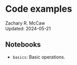 # Code examples

Zachary R. McCaw <br> Updated: 2024-05-21

## Notebooks

* `basics`: Basic operations. 

